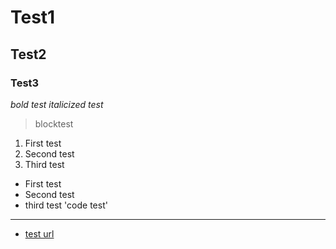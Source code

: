 # Test1
## Test2
### Test3
*bold test*
*italicized test*
> blocktest
1. First test
2. Second test
3. Third test
- First test
- Second test
- third test
'code test'
---
- [test url](https://www.changehealthcare.com/)
